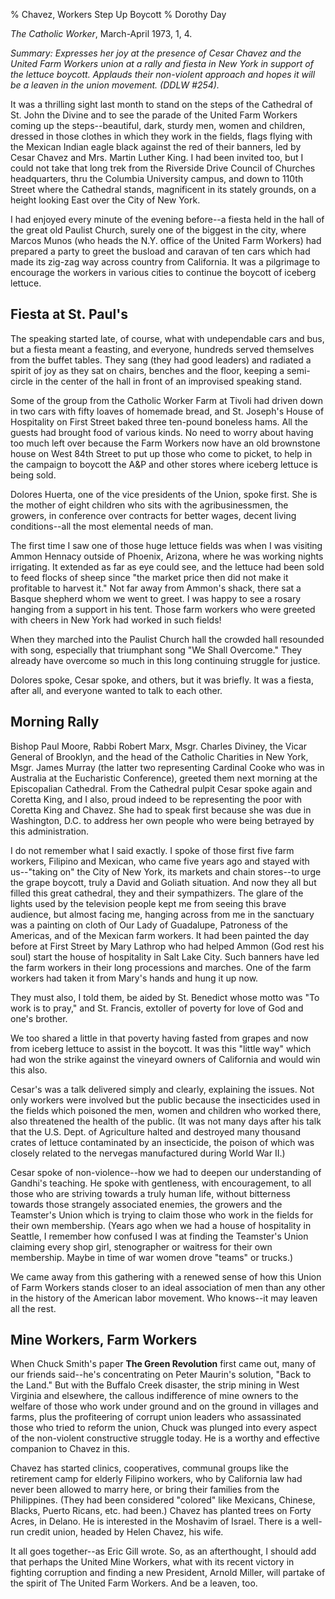 % Chavez, Workers Step Up Boycott
% Dorothy Day

*The Catholic Worker*, March-April 1973, 1, 4.

*Summary: Expresses her joy at the presence of Cesar Chavez and the
United Farm Workers union at a rally and fiesta in New York in support
of the lettuce boycott. Applauds their non-violent approach and hopes it
will be a leaven in the union movement. (DDLW \#254).*

It was a thrilling sight last month to stand on the steps of the
Cathedral of St. John the Divine and to see the parade of the United
Farm Workers coming up the steps--beautiful, dark, sturdy men, women and
children, dressed in those clothes in which they work in the fields,
flags flying with the Mexican Indian eagle black against the red of
their banners, led by Cesar Chavez and Mrs. Martin Luther King. I had
been invited too, but I could not take that long trek from the Riverside
Drive Council of Churches headquarters, thru the Columbia University
campus, and down to 110th Street where the Cathedral stands, magnificent
in its stately grounds, on a height looking East over the City of New
York.

I had enjoyed every minute of the evening before--a fiesta held in the
hall of the great old Paulist Church, surely one of the biggest in the
city, where Marcos Munos (who heads the N.Y. office of the United Farm
Workers) had prepared a party to greet the busload and caravan of ten
cars which had made its zig-zag way across country from California. It
was a pilgrimage to encourage the workers in various cities to continue
the boycott of iceberg lettuce.

Fiesta at St. Paul's
---

The speaking started late, of course, what with undependable cars and
bus, but a fiesta meant a feasting, and everyone, hundreds served
themselves from the buffet tables. They sang (they had good leaders) and
radiated a spirit of joy as they sat on chairs, benches and the floor,
keeping a semi-circle in the center of the hall in front of an
improvised speaking stand.

Some of the group from the Catholic Worker Farm at Tivoli had driven
down in two cars with fifty loaves of homemade bread, and St. Joseph's
House of Hospitality on First Street baked three ten-pound boneless
hams. All the guests had brought food of various kinds. No need to worry
about having too much left over because the Farm Workers now have an old
brownstone house on West 84th Street to put up those who come to picket,
to help in the campaign to boycott the A&P and other stores where
iceberg lettuce is being sold.

Dolores Huerta, one of the vice presidents of the Union, spoke first.
She is the mother of eight children who sits with the agribusinessmen,
the growers, in conference over contracts for better wages, decent
living conditions--all the most elemental needs of man.

The first time I saw one of those huge lettuce fields was when I was
visiting Ammon Hennacy outside of Phoenix, Arizona, where he was working
nights irrigating. It extended as far as eye could see, and the lettuce
had been sold to feed flocks of sheep since "the market price then did
not make it profitable to harvest it." Not far away from Ammon's shack,
there sat a Basque shepherd whom we went to greet. I was happy to see a
rosary hanging from a support in his tent. Those farm workers who were
greeted with cheers in New York had worked in such fields!

When they marched into the Paulist Church hall the crowded hall
resounded with song, especially that triumphant song "We Shall
Overcome." They already have overcome so much in this long continuing
struggle for justice.

Dolores spoke, Cesar spoke, and others, but it was briefly. It was a
fiesta, after all, and everyone wanted to talk to each other.

Morning Rally
---

Bishop Paul Moore, Rabbi Robert Marx, Msgr. Charles Diviney, the Vicar
General of Brooklyn, and the head of the Catholic Charities in New York,
Msgr. James Murray (the latter two representing Cardinal Cooke who was
in Australia at the Eucharistic Conference), greeted them next morning
at the Episcopalian Cathedral. From the Cathedral pulpit Cesar spoke
again and Coretta King, and I also, proud indeed to be representing the
poor with Coretta King and Chavez. She had to speak first because she
was due in Washington, D.C. to address her own people who were being
betrayed by this administration.

I do not remember what I said exactly. I spoke of those first five farm
workers, Filipino and Mexican, who came five years ago and stayed with
us--"taking on" the City of New York, its markets and chain stores--to
urge the grape boycott, truly a David and Goliath situation. And now
they all but filled this great cathedral, they and their sympathizers.
The glare of the lights used by the television people kept me from
seeing this brave audience, but almost facing me, hanging across from me
in the sanctuary was a painting on cloth of Our Lady of Guadalupe,
Patroness of the Americas, and of the Mexican farm workers. It had been
painted the day before at First Street by Mary Lathrop who had helped
Ammon (God rest his soul) start the house of hospitality in Salt Lake
City. Such banners have led the farm workers in their long processions
and marches. One of the farm workers had taken it from Mary's hands and
hung it up now.

They must also, I told them, be aided by St. Benedict whose motto was
"To work is to pray," and St. Francis, extoller of poverty for love of
God and one's brother.

We too shared a little in that poverty having fasted from grapes and now
from iceberg lettuce to assist in the boycott. It was this "little way"
which had won the strike against the vineyard owners of California and
would win this also.

Cesar's was a talk delivered simply and clearly, explaining the issues.
Not only workers were involved but the public because the insecticides
used in the fields which poisoned the men, women and children who worked
there, also threatened the health of the public. (It was not many days
after his talk that the U.S. Dept. of Agriculture halted and destroyed
many thousand crates of lettuce contaminated by an insecticide, the
poison of which was closely related to the nervegas manufactured during
World War II.)

Cesar spoke of non-violence--how we had to deepen our understanding of
Gandhi's teaching. He spoke with gentleness, with encouragement, to all
those who are striving towards a truly human life, without bitterness
towards those strangely associated enemies, the growers and the
Teamster's Union which is trying to claim those who work in the fields
for their own membership. (Years ago when we had a house of hospitality
in Seattle, I remember how confused I was at finding the Teamster's
Union claiming every shop girl, stenographer or waitress for their own
membership. Maybe in time of war women drove "teams" or trucks.)

We came away from this gathering with a renewed sense of how this Union
of Farm Workers stands closer to an ideal association of men than any
other in the history of the American labor movement. Who knows--it may
leaven all the rest.

Mine Workers, Farm Workers
---

When Chuck Smith's paper **The Green Revolution** first came out, many of
our friends said--he's concentrating on Peter Maurin's solution, "Back
to the Land." But with the Buffalo Creek disaster, the strip mining in
West Virginia and elsewhere, the callous indifference of mine owners to
the welfare of those who work under ground and on the ground in villages
and farms, plus the profiteering of corrupt union leaders who
assassinated those who tried to reform the union, Chuck was plunged into
every aspect of the non-violent constructive struggle today. He is a
worthy and effective companion to Chavez in this.

Chavez has started clinics, cooperatives, communal groups like the
retirement camp for elderly Filipino workers, who by California law had
never been allowed to marry here, or bring their families from the
Philippines. (They had been considered "colored" like Mexicans, Chinese,
Blacks, Puerto Ricans, etc. had been.) Chavez has planted trees on Forty
Acres, in Delano. He is interested in the Moshavim of Israel. There is a
well-run credit union, headed by Helen Chavez, his wife.

It all goes together--as Eric Gill wrote. So, as an afterthought, I
should add that perhaps the United Mine Workers, what with its recent
victory in fighting corruption and finding a new President, Arnold
Miller, will partake of the spirit of The United Farm Workers. And be a
leaven, too.

